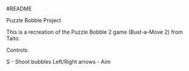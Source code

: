 #README

 Puzzle Bobble Project




This is a recreation of the Puzzle Bobble 2 game (Bust-a-Move 2) from Taito.

Controls:

S - Shoot bubbles
Left/Right arrows - Aim 